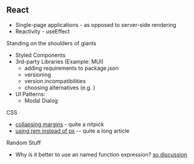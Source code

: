 ## React

- Single-page applications - as opposed to server-side rendering
- Reactivity - useEffect 



Standing on the shoulders of giants

- Styled Components
- 3rd-party Libraries (Example: MUI)
	- adding requirements to package.json
	- versioning
	- version incompatibilities
	- choosing alternatives (e.g. )
- UI Patterns:
	- Modal Dialog


CSS
- [collapsing margins](https://developer.mozilla.org/en-US/docs/Web/CSS/CSS_box_model/Mastering_margin_collapsing) - quite a nitpick
- [using rem instead of px](https://levelup.gitconnected.com/solving-all-css-layout-issues-any-screen-any-root-font-size-without-js-62349644a71e) -- quite a long article





Random Stuff
- Why is it better to use an named function expression? [so discussion](https://stackoverflow.com/questions/15336347/why-use-named-function-expressions) 